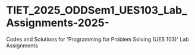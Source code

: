 # TIET_2025_ODDSem1_UES103_Lab_Assignments-2025-
Codes and Solutions for 'Programming for Problem Solving (UES 103)' Lab Assignments
